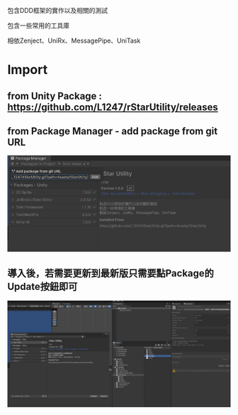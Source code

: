 包含DDD框架的實作以及相關的測試

包含一些常用的工具庫

相依Zenject、UniRx、MessagePipe、UniTask

# Import

## from Unity Package : https://github.com/L1247/rStarUtility/releases

## from Package Manager - add package from git URL
![](https://github.com/L1247/rStarUtility/blob/master/ScreenShots/Unity_AAGNckA5JX.png?raw=true)

## 導入後，若需要更新到最新版只需要點Package的Update按鈕即可
![](https://github.com/L1247/rStarUtility/blob/master/ScreenShots/Unity_fn8bcHBPed.png?raw=true)

